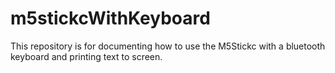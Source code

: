 # m5stickcWithKeyboard
This repository is for documenting how to use the M5Stickc with a bluetooth keyboard and printing text to screen.
